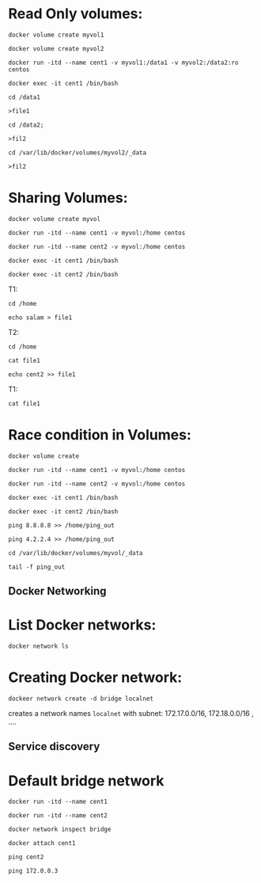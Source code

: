 # Read Only volumes:
```
docker volume create myvol1
```
```
docker volume create myvol2
```
```
docker run -itd --name cent1 -v myvol1:/data1 -v myvol2:/data2:ro centos
```
```
docker exec -it cent1 /bin/bash
```
```
cd /data1
```
```
>file1
```
```
cd /data2; 
```
```
>fil2
```
```
cd /var/lib/docker/volumes/myvol2/_data
```
```
>fil2
```

# Sharing Volumes:

```
docker volume create myvol
```

```
docker run -itd --name cent1 -v myvol:/home centos
```

```
docker run -itd --name cent2 -v myvol:/home centos
```

```
docker exec -it cent1 /bin/bash
```
```
docker exec -it cent2 /bin/bash
```
T1:
```
cd /home
```
```
echo salam > file1
```
T2:
```
cd /home
```
```
cat file1
```
```
echo cent2 >> file1
```
T1:
```
cat file1
```

# Race condition in Volumes:
```
docker volume create
```
```
docker run -itd --name cent1 -v myvol:/home centos
```
```
docker run -itd --name cent2 -v myvol:/home centos
```
```
docker exec -it cent1 /bin/bash
```
```
docker exec -it cent2 /bin/bash
```
```
ping 8.8.8.8 >> /home/ping_out
```
```
ping 4.2.2.4 >> /home/ping_out
```
```
cd /var/lib/docker/volumes/myvol/_data
```
```
tail -f ping_out
```



## Docker Networking

# List Docker networks:
```
docker network ls
```

# Creating Docker network:
```
dockeer network create -d bridge localnet
```
creates a network names `localnet` with subnet: 172.17.0.0/16, 172.18.0.0/16 , ....

## Service discovery

# Default bridge network

```
docker run -itd --name cent1
```
```
docker run -itd --name cent2
```
```
docker network inspect bridge
```
```
docker attach cent1
```
```
ping cent2
```
```
ping 172.0.0.3
```








